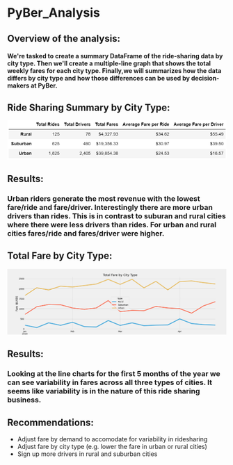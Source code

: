 # PyBer_Analysis
## Overview of the analysis:
#### We're tasked to create a summary DataFrame of the ride-sharing data by city type. Then we'll create a multiple-line graph that shows the total weekly fares for each city type. Finally,we will summarizes how the data differs by city type and how those differences can be used by decision-makers at PyBer.



## Ride Sharing Summary by City Type:

![DF Summary](/analysis/type_summary.PNG)

## Results:

### Urban riders generate the most revenue with the lowest fare/ride and fare/driver. Interestingly there are more urban drivers than rides. This is in contrast to suburan and rural cities where there were less drivers than rides. For urban and rural cities fares/ride and fares/driver were higher. 

## Total Fare by City Type:

![Line Graph](/analysis/Challenge_fare_summary.png)

## Results:

### Looking at the line charts for the first 5 months of the year we can see variability in fares across all three types of cities. It seems like variability is in the nature of this ride sharing business. 

## Recommendations:
- Adjust fare by demand to accomodate for variability in ridesharing
- Adjust fare by city type (e.g. lower the fare in urban or rural cities)
- Sign up more drivers in rural and suburban cities
